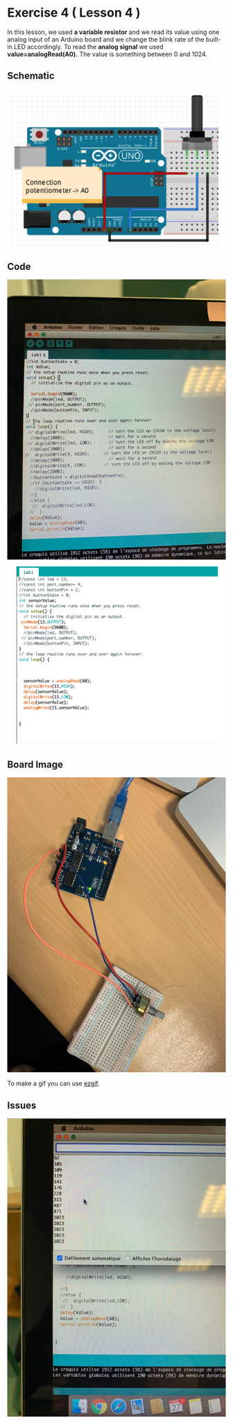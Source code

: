 


# Exercise 4 ( Lesson 4 )  

In this lesson, we used **a variable resistor** and we read its value using one analog input of an Arduino board and we change the blink rate of the built-in LED accordingly. 
To read the **analog signal** we used **value=analogRead(A0).** 
The value is something between 0 and 1024. 


## Schematic 
![Test Image00](https://github.com/efrei-paris-sud/2020-C-Just-do-it/blob/main/lab/1/ex4/Capture%20d%E2%80%99e%CC%81cran%202020-12-03%20a%CC%80%2011.22.33.png)

## Code
![Test Image0](https://github.com/efrei-paris-sud/2020-C-Just-do-it/blob/main/lab/1/ex4/Capture%20d%E2%80%99e%CC%81cran%202020-12-02%20a%CC%80%2009.46.51.png)
![Test Image1](https://github.com/efrei-paris-sud/2020-C-Just-do-it/blob/main/lab/1/ex4/Capture%20d%E2%80%99e%CC%81cran%202020-12-03%20a%CC%80%2011.19.32.png) 
## Board Image
![Board](https://github.com/efrei-paris-sud/2020-C-Just-do-it/blob/main/lab/1/ex4/Capture%20d%E2%80%99e%CC%81cran%202020-12-02%20a%CC%80%2009.38.41.png)

To make a gif you can use [ezgif](https://ezgif.com/maker).
## Issues

![Test Image2](https://github.com/efrei-paris-sud/2020-C-Just-do-it/blob/main/lab/1/ex4/Capture%20d%E2%80%99e%CC%81cran%202020-12-02%20a%CC%80%2009.38.46.png)
